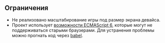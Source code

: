 ## Ограничения

* Не реализовано масштабирование игры под размер экрана девайса.
* Проект использует [возможности ECMAScript 6](http://es6-features.org/), которые
  могут не поддерживаться старыми браузерами. Для устранения проблемы можно прогнать
  код через [babel](https://babeljs.io/).
